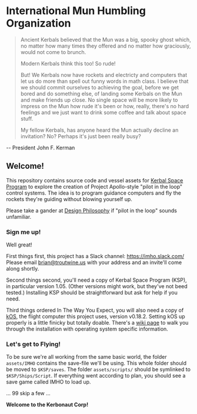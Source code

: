 # International Mun Humbling Organization

> Ancient Kerbals believed that the Mun was a big, spooky ghost which, no matter how
> many times they offered and no matter how graciously, would not come to brunch.
>
> Modern Kerbals think this too! So rude!
>
> But! We Kerbals now have rockets and electricty and computers that let us do more than spell out funny words in math class. I believe that we should commit ourselves to achieving the goal, before we get bored and do something else, of landing some Kerbals on the Mun and make friends up close. No single space will be more likely to impress on the Mun how rude it's been or how, really, there's no hard feelings and we just want to drink some coffee and talk about space stuff.
>
> My fellow Kerbals, has anyone heard the Mun actually decline an invitation? No? Perhaps it's just been really busy?

-- President John F. Kerman

## Welcome!

This repository contains source code and vessel assets for
[Kerbal Space Program](https://kerbalspaceprogram.com/) to explore the creation
of Project Apollo-style "pilot in the loop" control systems. The idea is to
program guidance computers and fly the rockets they're guiding without blowing
yourself up.

Please take a gander at
[Design Philosophy](https://github.com/blt/imho/wiki/Design-Philosophy) if
"pilot in the loop" sounds unfamiliar.

### Sign me up!

Well great!

First things first, this project has a Slack channel: https://imho.slack.com/
Please email brian@troutwine.us with your address and an invite'll come along
shortly.

Second things second, you'll need a copy of Kerbal Space Program (KSP), in
particular version 1.05. (Other versions might work, but they've not beed
tested.) Installing KSP should be straightforward but ask for help if you need.

Third things ordered In The Way You Expect, you will also need a copy of
[kOS](https://github.com/KSP-KOS/KOS), the flight computer this project uses,
version v0.18.2. Setting kOS up properly is a little finicky but totally doable.
There's a [wiki page](https://github.com/blt/imho/wiki/Installation) to walk you
through the installation with operating system specific information.

### Let's get to Flying!

To be sure we're all working from the same basic world, the folder `assets/IMHO`
contains the save-file we'll be using. This whole folder should be moved to
`$KSP/saves`. The folder `assets/scripts/` should be symlinked to
`$KSP/Ships/Script`. If everything went according to plan, you should see a save
game called IMHO to load up.

... 99 skip a few ...

**Welcome to the Kerbonaut Corp!**

